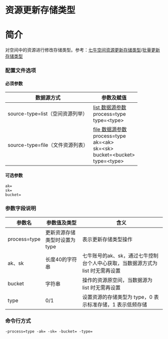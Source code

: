 # 资源更新存储类型

# 简介
对空间中的资源进行修改存储类型。参考：[七牛空间资源更新存储类型](https://developer.qiniu.com/kodo/api/3710/chtype)/[批量更新存储类型](https://developer.qiniu.com/kodo/api/1250/batch)

### 配置文件选项

#### 必须参数
|数据源方式|参数及赋值|  
|--------|-----|  
|source-type=list（空间资源列举）|[list 数据源参数](listbucket.md) <br> process=type <br> type=\<type\> |  
|source-type=file（文件资源列表）|[file 数据源参数](fileinput.md) <br> process=type <br> ak=\<ak\> <br> sk=\<sk\> <br> bucket=\<bucket\> <br> type=\<type\> |  

#### 可选参数
```
ak=
sk=
bucket= 
```

### 参数字段说明
|参数名|参数值及类型 | 含义|  
|-----|-------|-----|  
|process=type| 更新资源存储类型时设置为type| 表示更新存储类型操作|  
|ak、sk|长度40的字符串|七牛账号的ak、sk，通过七牛控制台个人中心获取，当数据源方式为 list 时无需再设置|  
|bucket| 字符串| 操作的资源原空间，当数据源为 list 时无需再设置|  
|type| 0/1| 设置资源的存储类型为 type，0 表示标准存储，1 表示低频存储|  

### 命令行方式
```
-process=type -ak= -sk= -bucket= -type=  
```
